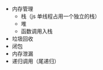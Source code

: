 <!--
 * @Description: 
 * @Author: Jecyu
 * @Date: 2020-05-19 19:12:07
 * @LastEditTime: 2020-05-20 11:02:30
 * @LastEditors: Jecyu
--> 
- 内存管理
  - 栈（js 单线程占用一个独立的栈）
  - 堆
  - 函数调用入栈
- 垃圾回收
- 闭包
- 内存泄漏
- 递归调用（尾递归）